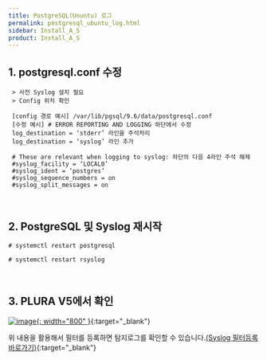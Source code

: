 ```yaml
---
title: PostgreSQL(Ununtu) 로그
permalink: postgresql_ubuntu_log.html
sidebar: Install_A_S
product: Install_A_S
---
```


## 1. postgresql.conf 수정

     > 사전 Syslog 설치 필요
     > Config 위치 확인

     [config 경로 예시] /var/lib/pgsql/9.6/data/postgresql.conf
     [수정 예시] # ERROR REPORTING AND LOGGING 하단에서 수정
     log_destination = ‘stderr’ 라인을 주석처리
     log_destination = ‘syslog’ 라인 추가

     # These are relevant when logging to syslog: 하단의 다음 4라인 주석 해제
     #syslog_facility = ‘LOCAL0’
     #syslog_ident = ‘postgres’
     #syslog_sequence_numbers = on
     #syslog_split_messages = on

<br />

## 2. PostgreSQL 및 Syslog 재시작

`# systemctl restart postgresql`

`# systemctl restart rsyslog`

<br />

## 3. PLURA V5에서 확인

[![image](/docs/images/Ins_G/Postgresql_u/1.png){: width="800" }](/docs/images/Ins_G/Postgresql_u/1.png){:target="_blank"}

위 내용을 활용해서 필터를 등록하면 탐지로그를 확인할 수 있습니다.[(Syslog 필터등록 바로가기)](https://qubitsec.github.io/f_regi_syslog.html){:target="_blank"}